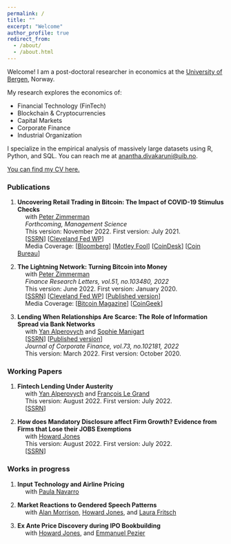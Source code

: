 ```yaml
---
permalink: /
title: ""
excerpt: "Welcome"
author_profile: true
redirect_from:
  - /about/
  - /about.html
---
```


Welcome! I am a post-doctoral researcher in economics at the [University of Bergen](https://www.uib.no/econ]), Norway.

My research explores the economics of:

-   Financial Technology (FinTech)
-   Blockchain & Cryptocurrencies
-   Capital Markets
-   Corporate Finance
-   Industrial Organization

I specialize in the empirical analysis of massively large datasets using R, Python, and SQL. You can reach me at [anantha.divakaruni@uib.no](anantha.divakarun@uib.no).  

[You can find my CV here.](https://adivakaruni.github.io/files/cs_nov2022.pdf)  

### Publications

1.  **Uncovering Retail Trading in Bitcoin: The Impact of COVID-19 Stimulus Checks**  
      with [Peter Zimmerman](https://sites.google.com/view/peter-zimmerman/)  
      _Forthcoming, Management Science_  
      This version: November 2022. First version: July 2021.  
      \[[SSRN](https://papers.ssrn.com/abstract=3888393)] \[[Cleveland Fed WP](https://www.clevelandfed.org/publications/working-paper/2021/wp-2113-impact-of-covid19-stimulus-checks-on-retail-trading-in-bitcoin)]  
      Media Coverage: \[[Bloomberg](https://www.bloomberg.com/news/articles/2022-08-26/bitcoin-price-drop-underscores-crypto-s-overstated-value)] \[[Motley Fool](https://www.fool.com/the-ascent/cryptocurrency/articles/did-stimulus-checks-increase-bitcoin-trading/)] \[[CoinDesk](https://www.coindesk.com/markets/2021/07/16/covid-19-stimulus-checks-fueled-modest-jump-in-bitcoin-price-last-year-cleveland-fed/)] \[[Coin Bureau](https://www.youtube.com/watch?v=9sBVMwP9uoE&ab_channel=CoinBureau)]  

2.  **The Lightning Network: Turning Bitcoin into Money**  
      with [Peter Zimmerman](https://sites.google.com/view/peter-zimmerman/)  
      _Finance Research Letters, vol.51, no.103480, 2022_  
      This version: June 2022. First version: January 2020.  
      \[[SSRN](https://papers.ssrn.com/abstract=4142590)] \[[Cleveland Fed WP](https://fedinprint.org/item/fedcwq/94363/original)] \[[Published version](https://www.sciencedirect.com/science/article/abs/pii/S1544612322006560)]  
      Media Coverage: \[[Bitcoin Magazine](https://bitcoinmagazine.com/markets/united-states-will-back-dollar-with-bitcoin)] \[[CoinGeek](https://coingeek.com/btc-lightning-network-it-still-doesnt-work-but-does-anyone-notice/)]  

3.  **Lending When Relationships Are Scarce: The Role of Information Spread via Bank Networks**  
      with [Yan Alperovych](https://em-lyon.com/en/yan-alperovych/briefly) and [Sophie Manigart](https://www.vlerick.com/en/find-faculty-and-experts/sophie-manigart/)  
      \[[SSRN](https://papers.ssrn.com/abstract=3708132)] \[[Published version](https://www.sciencedirect.com/science/article/pii/S0929119922000244?casa_token=0EkAu2H-J9MAAAAA:T3qQcfL0_K6Uu1v9mbxFNbzUjFYT54LN9-cu63amkpCJYq8ZLJ7aQfC_zcTS5qp0mhpsMjrAYg)]  
      _Journal of Corporate Finance, vol.73, no.102181, 2022_  
      This version: March 2022. First version: October 2020.  

### Working Papers

1.  **Fintech Lending Under Austerity**  
      with [Yan Alperovych](https://em-lyon.com/en/yan-alperovych/briefly) and [François Le Grand](https://francois-le-grand.com/)  
      This version: August 2022. First version: July 2022.  
      \[[SSRN](https://papers.ssrn.com/abstract=4169831)]  

2.  **How does Mandatory Disclosure affect Firm Growth? Evidence from Firms that Lose their JOBS Exemptions**  
      with [Howard Jones](https://www.sbs.ox.ac.uk/about-us/people/howard-jones)  
      This version: August 2022. First version: July 2022.  
      \[[SSRN](https://papers.ssrn.com/abstract=3845468)]  

### Works in progress

1. **Input Technology and Airline Pricing**  
      with [Paula Navarro](https://www.nhh.no/en/employees/faculty/paula-navarro-sarmiento/)  

2. **Market Reactions to Gendered Speech Patterns**  
      with [Alan Morrison](https://www.sbs.ox.ac.uk/about-us/people/alan-morrison), [Howard Jones](https://www.sbs.ox.ac.uk/about-us/people/howard-jones), and [Laura Fritsch](https://www.sbs.ox.ac.uk/about-us/people/laura-fritsch)  

3. **Ex Ante Price Discovery during IPO Bookbuilding**  
      with [Howard Jones](https://www.sbs.ox.ac.uk/about-us/people/howard-jones), and [Emmanuel Pezier](https://www.sbs.ox.ac.uk/about-us/people/emmanuel-pezier)  
